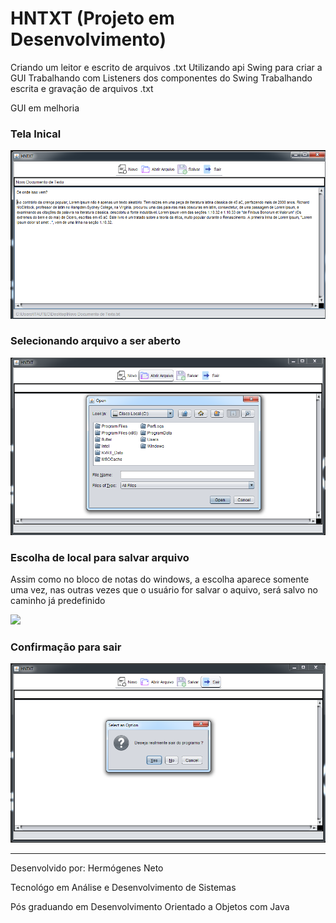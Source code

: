 ﻿# HNTXT (Projeto em Desenvolvimento)
Criando um leitor e escrito de arquivos .txt
Utilizando api Swing para criar a GUI
Trabalhando com Listeners dos componentes do Swing
Trabalhando escrita e gravação de arquivos .txt

GUI em melhoria



<h3>Tela Inical </h3>
<img src ="src/imagens/hntxt_lendo_arquivo.png"/>

<h3>Selecionando arquivo a ser aberto </h3>
<img src ="src/imagens/hntxt_abrir.png">

<h3>Escolha de local para salvar arquivo </h3>

<p>Assim como no bloco de notas do windows, a escolha aparece somente uma vez, nas outras vezes que o usuário for salvar o aquivo, será salvo no caminho já predefinido</p>

<img src ="src/imagens/hntxt_salva_em.png">

<h3>Confirmação para sair </h3>
<img src ="src/imagens/hntxt_sair.png">

<hr/>
<p> Desenvolvido por: Hermógenes Neto</p>
<p> Tecnológo em Análise e Desenvolvimento de Sistemas</p>
<p> Pós graduando em Desenvolvimento Orientado a Objetos com Java</p>